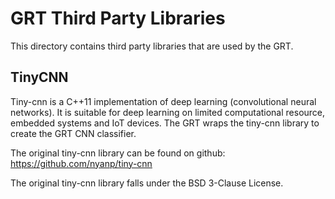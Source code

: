 # GRT Third Party Libraries

This directory contains third party libraries that are used by the GRT.

## TinyCNN

Tiny-cnn is a C++11 implementation of deep learning (convolutional neural networks). It is suitable for deep learning on limited computational resource, embedded systems and IoT devices.  The GRT wraps the tiny-cnn library to create the GRT CNN classifier.

The original tiny-cnn library can be found on github: https://github.com/nyanp/tiny-cnn

The original tiny-cnn library falls under the BSD 3-Clause License.